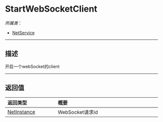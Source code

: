 # StartWebSocketClient

*所属类*：
* [NetService](/Api/Classes/Service/NetService.md)
------------------------------------------------------------------------------------------
## 描述

开启一个webSocket的client


------------------------------------------------------------------------------------------
## 返回值

|<div style="width:150px">返回类型</div>|<div style="width:520px">概要</div>|
|:---|:---|
|[NetInstance](/Api/DataType/NetInstance.md)|WebSocket请求id|
